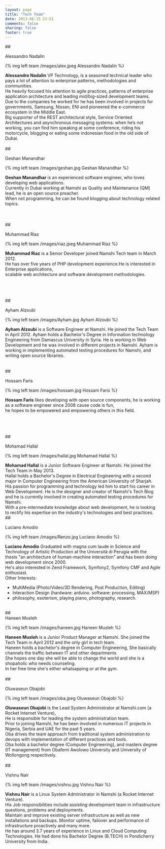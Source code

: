 ```yaml
---
layout: page
title: "Tech Team"
date: 2013-06-15 21:51
comments: false
sharing: false
footer: true
---
```

##<div id="Alessandro Nadalin">Alessandro Nadalin</div>

{% img left team /images/alex.jpeg Alessandro Nadalin %}

**Alessandro Nadalin** VP Technology, is a seasoned technical leader who pays a lot of attention to enterprise patterns, methodologies and communities.<br />
He heavily focused his attention to agile practices, patterns of enterprise application architecture and leading mid/big-sized development teams.<br />
Due to the companies he worked for he has been involved in projects for governments, Samsung, Nissan, ENI and pioneered the e-commerce ecosystem in the Middle East.<br />
Big supporter of the REST architectural style, Service Oriented Architectures and asynchronous messaging systems: when he’s not working, you can find him speaking at some conference, riding his motorcycle, blogging or eating some indonesian food in the old side of Dubai.<br />
<br />
##<div id="Geshan Manandhar">Geshan Manandhar</div>

{% img left team /images/geshan.jpg Geshan Manandhar %}

**Geshan Manandhar** is an experienced software engineer, who loves developing web applications. <br />
Currently in Dubai working at Namshi as Quality and Maintenance (QM) lead, he is an open source preacher. <br />
When not programming, he can be found blogging about technology related topics.<br />
<br />
<br />
<br />
##<div id="Muhammad Riaz">Muhammad Riaz</div>

{% img left team /images/riaz.jpeg Muhammad Riaz %}

**Muhammad Riaz** is a Senior Developer joined Namshi Tech team in March 2012.<br />
He has over five years of PHP development experience.He is interested in Enterprise applications,<br />
scalable web architecture and software development methodologies.<br />
<br />
<br />
<br />
<br />
##<div id="Ayham Alzoubi">Ayham Alzoubi</div>

{% img left team /images/Ayham.jpg Ayham Alzoubi %}

**Ayham Alzoubi** is a Software Engineer at Namshi. He joined the Tech Team in April 2012.
Ayham holds a Bachelor's Degree in Information technology Engineering from Damascus University in Syria.
He is working in Web Development and he was involved in different projects in Namshi.
Ayham is working in implementing automated testing procedures for Namshi, and writing open source libraries.
<br />
<br />
<br />
##<div id="Hossam Faris">Hossam Faris</div>

{% img left team /images/hossam.jpg Hossam Faris %}

**Hossam Faris** likes developing with open source components, he is working as a software engineer since 2008 cause code is fun, <br />
he hopes to be empowered and empowering others in this field.<br />
<br />
<br />
<br />
<br />
##<div id="Mohamad Hallal">Mohamad Hallal</div>

{% img left team /images/hallal.jpg Mohamad Hallal %}

**Mohamad Hallal** is a Junior Software Engineer at Namshi. He joined the Tech Team in May 2013.<br />
Hallal holds a Bachelor's Degree in Electrical Engineering with a second major in Computer Engineering
from the American University of Sharjah.<br />
His passion for programming and technology led him to start his career in Web Development.
He is the designer and creator of Namshi's Tech Blog and he is currently involved in creating automated
testing procedures for Namshi.</br>
With a pre-intermediate knowledge about web development, he is looking to rectify his expertise on the industry's technologies and best practices.
<br />
##<div id="Luciano Amodio">Luciano Amodio</div>

{% img left team /images/Renzo.jpg Luciano Amodio %}

**Luciano Amodio**  Graduated with magna cum laude in Science and Technology of Artistic Production at the Università di Perugia with the</br>
thesis "an architecture of human-machine interaction" and has been doing web development since 2000.</br>
 He's also interested in Zend Framework, Symfony2, Symfony CMF and Agile enthusiast.</br>
Other Interests:</br>
- MultiMedia (Photo/Video/3D Rendering, Post Production, Editing)
- Interaction Design (hardware: arduino. software: processing, MAX/MSP)
- philosophy, esoterism, playing piano, photography, research.
<br />
##<div id="Haneen Musleh">Haneen Musleh</div>

{% img left team /images/haneen.jpg Haneen Musleh %}

**Haneen Musleh** is a Junior Product Manager at Namshi. She joined the Tech Team in April 2012 and the only girl in tech team.<br />
Haneen holds a bachelor's degree in Computer Engineering, She basically channels the traffic between IT and other departments. <br />
She hopes one day she will be able to change the world and she is a shopaholic who needs counseling. <br />
In her free time she's either whatsapping or at the gym.<br />
<br />
##<div id="Oluwaseun Obajobi">Oluwaseun Obajobi</div>

{% img left team /images/oba.jpeg Oluwaseun Obajobi %}

**Oluwaseun Obajobi** is the Lead System Administrator at Namshi.com (a Rocket Internet Venture), <br />
He is responsible for leading the system administration team. <br />
Prior to joining Namshi, he has been involved in numerous IT projects in Nigeria, Serbia and UAE for the past 5 years.<br />
Oba drives the team approach from traditional system administration to devops with implementation of different practices and tools.<br />
Oba holds a bachelor degree (Computer Engineering), and  masters degree (IT management) from Obafemi Awolowo University and University of Wollongong respectively.<br />
<br />
##<div id="Vishnu Nair">Vishnu Nair</div>

{% img left team /images/vishnu.jpg Vishnu Nair %}

**Vishnu Nair** is a Linux System Administrator in Namshi (a Rocket Internet Venture). <br />
His Job responsibilities include assisting development team in infrastructure questions, problems and deployments. <br />
Maintain and improve existing server infrastructure as well as new installations and backups. Monitor uptime, failover and performance of infrastructure proactively and many more.<br />
He has around 3.7 years of experience in Linux and Cloud Computing Technologies. He had done his Bachelor Degree (B.TECH) in Pondicherry University from India.<br />